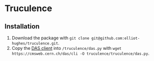 # Truculence

## Installation
1. Download the package with `git clone git@github.com:elliot-hughes/truculence.git`.
1. Copy the [DAS client](https://cmsweb.cern.ch/das/faq) into `/truculence/das.py` with `wget https://cmsweb.cern.ch/das/cli -O truculence/truculence/das.py`.
